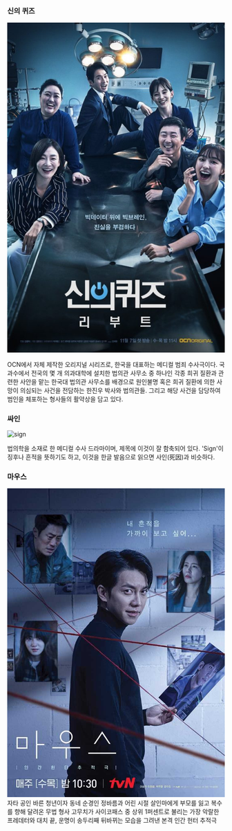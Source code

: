 ### 신의 퀴즈
![godquiz](/assets/images/godquiz.jpg)

OCN에서 자체 제작한 오리지널 시리즈로, 한국을 대표하는 메디컬 범죄 수사극이다. 국과수에서 전국의 몇 개 의과대학에 설치한 법의관 사무소 중 하나인 각종 희귀 질환과 관련한 사안을 맡는 한국대 법의관 사무소를 배경으로 원인불명 혹은 희귀 질환에 의한 사망이 의심되는 사건을 전담하는 한진우 박사와 법의관들. 그리고 해당 사건을 담당하여 범인을 체포하는 형사들의 활약상을 담고 있다.

### 싸인
![sign][sign_drama]

[sign_drama]: https://upload.wikimedia.org/wikipedia/ko/thumb/a/a4/SIGN_SBS.jpg/250px-SIGN_SBS.jpg
법의학을 소재로 한 메디컬 수사 드라마이며, 제목에 이것이 잘 함축되어 있다. 'Sign'이 징후나 흔적을 뜻하기도 하고, 이것을 한글 발음으로 읽으면 사인(死因)과 비슷하다.

### 마우스
[![mouse](/assets/images/mouse.jpg "더 자세한 내용을 원하시면 방문해 보세요.")](http://program.tving.com/tvn/mouse)
자타 공인 바른 청년이자 동네 순경인 정바름과 어린 시절 살인마에게 부모를 잃고 복수를 향해 달려온 무법 형사 고무치가 사이코패스 중 상위 1퍼센트로 불리는 가장 악랄한 프레데터와 대치 끝, 운명이 송두리째 뒤바뀌는 모습을 그려낸 본격 인간 헌터 추적극
